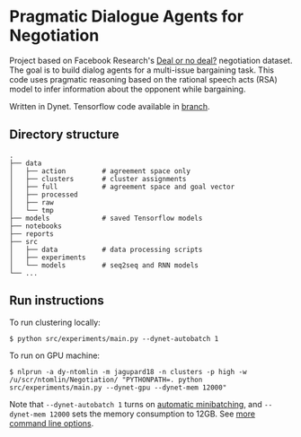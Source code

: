 Pragmatic Dialogue Agents for Negotiation
=======================

Project based on Facebook Research's [Deal or no deal?](https://code.fb.com/applied-machine-learning/deal-or-no-deal-training-ai-bots-to-negotiate/) negotiation dataset. The goal is to build dialog agents
for a multi-issue bargaining task. This code uses pragmatic reasoning based on the rational speech acts
(RSA) model to infer information about the opponent while bargaining.

Written in Dynet. Tensorflow code available in [branch](https://github.com/Designist/Negotiation/tree/tensorflow).

## Directory structure

```
.
├── data        			
│   ├── action         # agreement space only
│   ├── clusters       # cluster assignments 
│   ├── full           # agreement space and goal vector
│   ├── processed
│   ├── raw
│   └── tmp
├── models             # saved Tensorflow models  
├── notebooks
├── reports
├── src                           
│   ├── data           # data processing scripts
│   ├── experiments
│   └── models         # seq2seq and RNN models
└── ...
```

## Run instructions
To run clustering locally:

    $ python src/experiments/main.py --dynet-autobatch 1
    
To run on GPU machine:

    $ nlprun -a dy-ntomlin -m jagupard18 -n clusters -p high -w /u/scr/ntomlin/Negotiation/ "PYTHONPATH=. python src/experiments/main.py --dynet-gpu --dynet-mem 12000"
    
Note that `--dynet-autobatch 1` turns on [automatic minibatching](https://dynet.readthedocs.io/en/latest/minibatch.html), and `--dynet-mem 12000` sets the memory consumption to 12GB. See [more command line options](https://dynet.readthedocs.io/en/latest/commandline.html).

